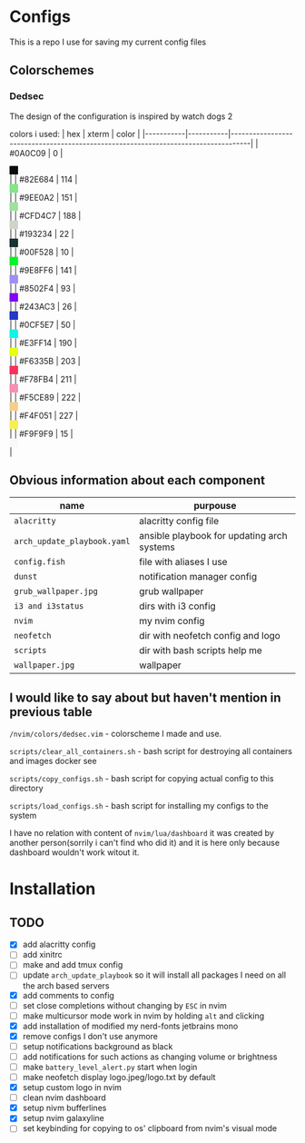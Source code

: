 # Configs

This is a repo I use for saving my current config files


## Colorschemes

### Dedsec
The design of the configuration is inspired by watch dogs 2

colors i used:
| hex       | xterm     | color                                                                             |
|-----------|-----------|-----------------------------------------------------------------------------------|
| #0A0C09   | 0         | <div class="color" style="width:15px;height:15px;background-color:#0A0C09"></div> |
| #82E684   | 114       | <div class="color" style="width:15px;height:15px;background-color:#82E684"></div> |
| #9EE0A2   | 151       | <div class="color" style="width:15px;height:15px;background-color:#9EE0A2"></div> |
| #CFD4C7   | 188       | <div class="color" style="width:15px;height:15px;background-color:#CFD4C7"></div> |
| #193234   | 22        | <div class="color" style="width:15px;height:15px;background-color:#193234"></div> |
| #00F528   | 10        | <div class="color" style="width:15px;height:15px;background-color:#00F528"></div> |
| #9E8FF6   | 141       | <div class="color" style="width:15px;height:15px;background-color:#9E8FF6"></div> |
| #8502F4   | 93        | <div class="color" style="width:15px;height:15px;background-color:#8502F4"></div> |
| #243AC3   | 26        | <div class="color" style="width:15px;height:15px;background-color:#243AC3"></div> |
| #0CF5E7   | 50        | <div class="color" style="width:15px;height:15px;background-color:#0CF5E7"></div> |
| #E3FF14   | 190       | <div class="color" style="width:15px;height:15px;background-color:#E3FF14"></div> |
| #F6335B   | 203       | <div class="color" style="width:15px;height:15px;background-color:#F6335B"></div> |
| #F78FB4   | 211       | <div class="color" style="width:15px;height:15px;background-color:#F78FB4"></div> |
| #F5CE89   | 222       | <div class="color" style="width:15px;height:15px;background-color:#F5CE89"></div> |
| #F4F051   | 227       | <div class="color" style="width:15px;height:15px;background-color:#F4F051"></div> |
| #F9F9F9   | 15        | <div class="color" style="width:15px;height:15px;background-color:#F9F9F9"></div> |

## Obvious information about each component

| name                          | purpouse                                      |
| ----------------------------- | --------------------------------------------- |
| `alacritty`                   | alacritty config file                         |
| `arch_update_playbook.yaml`   | ansible playbook for updating arch systems    |
| `config.fish`                 | file with aliases I use                       |
| `dunst`                       | notification manager config                   |
| `grub_wallpaper.jpg`          | grub wallpaper                                |
| `i3 and i3status`             | dirs with i3 config                           |
| `nvim`                        | my nvim config                                |
| `neofetch`                    | dir with neofetch config and logo             |
| `scripts`                     | dir with bash scripts help me                 |
| `wallpaper.jpg`               | wallpaper                                     |

## I would like to say about but haven't mention in previous table

`/nvim/colors/dedsec.vim` - colorscheme I made and use. 

`scripts/clear_all_containers.sh` - bash script for destroying all containers and images docker see

`scripts/copy_configs.sh` - bash script for copying actual config to this directory

`scripts/load_configs.sh` - bash script for installing my configs to the system

I have no relation with content of `nvim/lua/dashboard` it was created by another person(sorrily i can't find who did it) and it is here only because dashboard wouldn't work witout it.

# Installation

## TODO

- [x] add alacritty config
- [ ] add xinitrc
- [ ] make and add tmux config
- [ ] update `arch_update_playbook` so it will install all packages I need on all the arch based servers
- [x] add comments to config
- [ ] set close completions without changing by `ESC` in nvim
- [ ] make multicursor mode work in nvim by holding `alt` and clicking
- [x] add installation of modified my nerd-fonts jetbrains mono
- [x] remove configs I don't use anymore
- [ ] setup notifications background as black
- [ ] add notifications for such actions as changing volume or brightness
- [ ] make `battery_level_alert.py` start when login
- [ ] make neofetch display logo.jpeg/logo.txt by default
- [x] setup custom logo in nvim
- [ ] clean nvim dashboard
- [x] setup nivm bufferlines
- [x] setup nvim galaxyline
- [ ] set keybinding for copying to os' clipboard from nvim's visual mode
